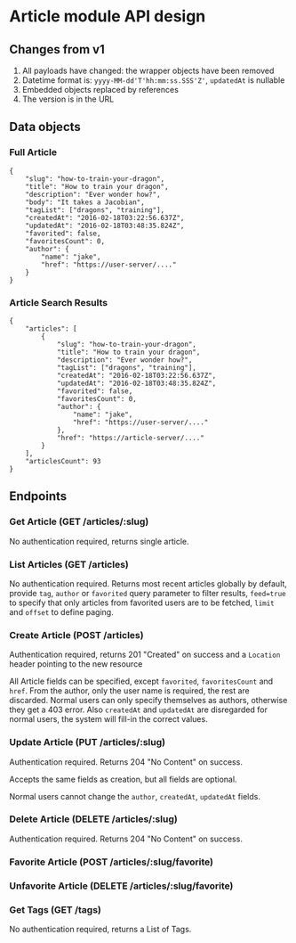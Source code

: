 # Article module API design

## Changes from v1

1. All payloads have changed: the wrapper objects have been removed
2. Datetime format is: `yyyy-MM-dd'T'hh:mm:ss.SSS'Z'`, `updatedAt` is nullable
3. Embedded objects replaced by references
4. The version is in the URL

## Data objects

### Full Article

	{
		"slug": "how-to-train-your-dragon",
		"title": "How to train your dragon",
		"description": "Ever wonder how?",
		"body": "It takes a Jacobian",
		"tagList": ["dragons", "training"],
		"createdAt": "2016-02-18T03:22:56.637Z",
		"updatedAt": "2016-02-18T03:48:35.824Z",
		"favorited": false,
		"favoritesCount": 0,
		"author": {
			"name": "jake",
			"href": "https://user-server/...."
		}
	}

### Article Search Results

	{
		"articles": [
			{
				"slug": "how-to-train-your-dragon",
				"title": "How to train your dragon",
				"description": "Ever wonder how?",
				"tagList": ["dragons", "training"],
				"createdAt": "2016-02-18T03:22:56.637Z",
				"updatedAt": "2016-02-18T03:48:35.824Z",
				"favorited": false,
				"favoritesCount": 0,
				"author": {
					"name": "jake",
					"href": "https://user-server/...."
				},
				"href": "https://article-server/...."
			}
		],
		"articlesCount": 93
	}

## Endpoints

### Get Article (GET /articles/:slug)

No authentication required, returns single article.

### List Articles (GET /articles)

No authentication required. Returns most recent articles globally by default,
provide `tag`, `author` or `favorited` query parameter to filter results,
`feed=true` to specify that only articles from favorited users are to be fetched,
`limit` and `offset` to define paging.

### Create Article (POST /articles)

Authentication required, returns 201 "Created" on success and a `Location` header pointing to the new resource

All Article fields can be specified, except `favorited`, `favoritesCount` and `href`.
From the author, only the user name is required, the rest are discarded.
Normal users can only specify themselves as authors, otherwise they get a 403 error.
Also `createdAt` and `updatedAt` are disregarded for normal users, the system will fill-in the correct values.

### Update Article (PUT /articles/:slug)

Authentication required. Returns 204 "No Content" on success.

Accepts the same fields as creation, but all fields are optional.

Normal users cannot change the `author`, `createdAt`, `updatedAt` fields.

### Delete Article (DELETE /articles/:slug)

Authentication required. Returns 204 "No Content" on success.

### Favorite Article (POST /articles/:slug/favorite)

### Unfavorite Article (DELETE /articles/:slug/favorite)

### Get Tags (GET /tags)

No authentication required, returns a List of Tags.
